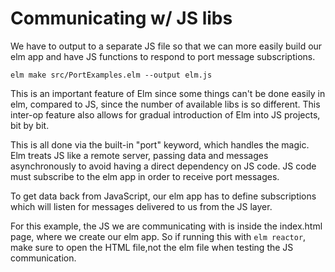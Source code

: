 # Communicating w/ JS libs

We have to output to a separate JS file so that
we can more easily build our elm app and have JS
functions to respond to port message subscriptions.
```
elm make src/PortExamples.elm --output elm.js
```

This is an important feature of Elm since some things
can't be done easily in elm, compared to JS, since the
number of available libs is so different. This inter-op
feature also allows for gradual introduction of Elm into
JS projects, bit by bit.

This is all done via the built-in "port" keyword, which
handles the magic. Elm treats JS like a remote server,
passing data and messages asynchronously to avoid having
a direct dependency on JS code. JS code must subscribe to
the elm app in order to receive port messages.

To get data back from JavaScript, our elm app has to define
subscriptions which will listen for messages delivered
to us from the JS layer.

For this example, the JS we are communicating with is inside
the index.html page, where we create our elm app. So if running
this with `elm reactor`, make sure to open the HTML file,not
the elm file when testing the JS communication.
